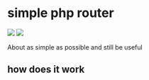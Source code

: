 # simple php router
![](https://img.shields.io/badge/licence-free-green.svg) ![](https://img.shields.io/badge/frameworks-none-green.svg)

About as simple as possible and still be useful

## how does it work